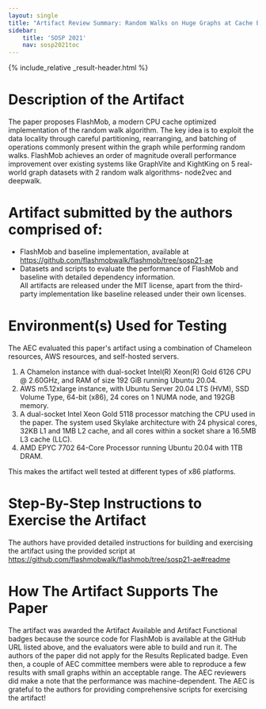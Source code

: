 ```yaml
---
layout: single
title: "Artifact Review Summary: Random Walks on Huge Graphs at Cache Efficiency"
sidebar:
    title: 'SOSP 2021'
    nav: sosp2021toc
---
```


{% include_relative _result-header.html %}

# Description of the Artifact
The paper proposes FlashMob, a modern CPU cache optimized implementation of the random walk algorithm. The key idea is to exploit the data locality through careful partitioning, rearranging, and batching of operations commonly present within the graph while performing random walks.  FlashMob achieves an order of magnitude overall performance improvement over existing systems like GraphVite and KightKing on 5 real-world graph datasets with 2 random walk algorithms- node2vec and deepwalk.

# Artifact submitted by the authors comprised of:
* FlashMob and baseline implementation, available at <https://github.com/flashmobwalk/flashmob/tree/sosp21-ae>
* Datasets and scripts to evaluate the performance of FlashMob and baseline with detailed dependency information.  
All artifacts are released under the MIT license, apart from the third-party implementation like baseline released under their own licenses.

# Environment(s) Used for Testing
The AEC evaluated this paper's artifact using a combination of Chameleon resources, AWS resources, and self-hosted servers.  
1. A Chamelon instance with dual-socket Intel(R) Xeon(R) Gold 6126 CPU @ 2.60GHz, and RAM of size 192 GiB running  Ubuntu 20.04.
2. AWS m5.12xlarge instance, with Ubuntu Server 20.04 LTS (HVM), SSD Volume Type, 64-bit (x86), 24 cores on 1 NUMA node, and 192GB memory.
3. A dual-socket Intel Xeon Gold 5118 processor matching the CPU used in the paper. The system used Skylake architecture with 24 physical cores, 32KB L1 and 1MB L2 cache, and all cores within a socket share a 16.5MB L3 cache (LLC).
4. AMD EPYC 7702 64-Core Processor running Ubuntu 20.04 with 1TB DRAM.

This makes the artifact well tested at different types of x86 platforms.  

# Step-By-Step Instructions to Exercise the Artifact
The authors have provided detailed instructions for building and exercising the artifact using the provided script at <https://github.com/flashmobwalk/flashmob/tree/sosp21-ae#readme>

# How The Artifact Supports The Paper
The artifact was awarded the Artifact Available and Artifact Functional badges because the source code for FlashMob is available at the GitHub URL listed above, and the evaluators were able to build and run it. The authors of the paper did not apply for the Results Replicated badge. Even then, a couple of AEC committee members were able to reproduce a few results with small graphs within an acceptable range. The AEC reviewers did make a note that the performance was machine-dependent.  The AEC is grateful to the authors for providing comprehensive scripts for exercising the artifact!
